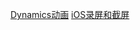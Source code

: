 

[Dynamics动画](https://github.com/barry-source/Demo)
[iOS录屏和截屏](https://github.com/barry-source/Demo/tree/master/ScreenShotAndCapture)

